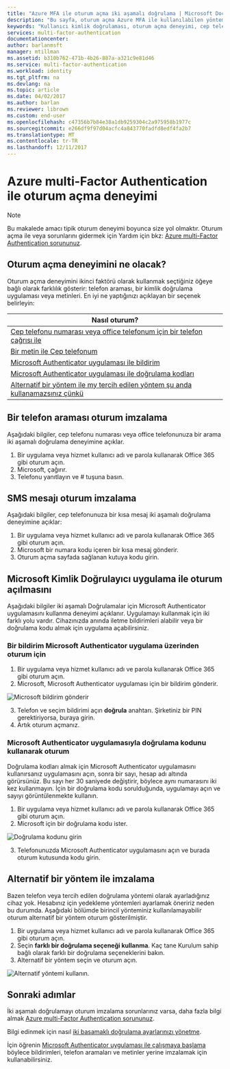 ```yaml
---
title: "Azure MFA ile oturum açma iki aşamalı doğrulama | Microsoft Docs"
description: "Bu sayfa, oturum açma Azure MFA ile kullanılabilen yöntemleri görmek için yapılması gerekenler hakkında kılavuzluk sağlar."
keywords: "Kullanıcı kimlik doğrulaması, oturum açma deneyimi, cep telefonu ile oturum aç ofis telefonu ile oturum açma"
services: multi-factor-authentication
documentationcenter: 
author: barlanmsft
manager: mtillman
ms.assetid: b310b762-471b-4b26-887a-a321c9e81d46
ms.service: multi-factor-authentication
ms.workload: identity
ms.tgt_pltfrm: na
ms.devlang: na
ms.topic: article
ms.date: 04/02/2017
ms.author: barlan
ms.reviewer: librown
ms.custom: end-user
ms.openlocfilehash: c47356b7b84e38a1db9259304c2a975958b1977c
ms.sourcegitcommit: e266df9f97d04acfc4a843770fadfd8edf4fa2b7
ms.translationtype: MT
ms.contentlocale: tr-TR
ms.lasthandoff: 12/11/2017
---
```

# <a name="the-sign-in-experience-with-azure-multi-factor-authentication"></a>Azure multi-Factor Authentication ile oturum açma deneyimi
> [!NOTE]
> Bu makalede amacı tipik oturum deneyimi boyunca size yol olmaktır. Oturum açma ile veya sorunlarını gidermek için Yardım için bkz: [Azure multi-Factor Authentication sorununuz](multi-factor-authentication-end-user-troubleshoot.md).

## <a name="what-will-your-sign-in-experience-be"></a>Oturum açma deneyimini ne olacak?
Oturum açma deneyimini ikinci faktörü olarak kullanmak seçtiğiniz öğeye bağlı olarak farklılık gösterir: telefon araması, bir kimlik doğrulama uygulaması veya metinleri. En iyi ne yaptığınızı açıklayan bir seçenek belirleyin:

| Nasıl oturum? |
| --- |
| [Cep telefonu numarası veya office telefonum için bir telefon çağrısı ile](#signing-in-with-a-phone-call) |
| [Bir metin ile Cep telefonum](#signing-in-with-a-text-message)
| [Microsoft Authenticator uygulaması ile bildirim](#signing-in-with-the-microsoft-authenticator-app-using-notification) |
| [Microsoft Authenticator uygulaması ile doğrulama kodları](#signing-in-with-the-microsoft-authenticator-app-using-verification-code) |
| [Alternatif bir yöntem ile my tercih edilen yöntem şu anda kullanamazsınız çünkü](#signing-in-with-an-alternate-method) |

## <a name="signing-in-with-a-phone-call"></a>Bir telefon araması oturum imzalama
Aşağıdaki bilgiler, cep telefonu numarası veya office telefonunuza bir arama iki aşamalı doğrulama deneyimine açıklar.

1. Bir uygulama veya hizmet kullanıcı adı ve parola kullanarak Office 365 gibi oturum açın.  
2. Microsoft, çağırır.  
3. Telefonu yanıtlayın ve # tuşuna basın.  

## <a name="signing-in-with-a-text-message"></a>SMS mesajı oturum imzalama
Aşağıdaki bilgiler, cep telefonunuza bir kısa mesaj iki aşamalı doğrulama deneyimine açıklar:

1. Bir uygulama veya hizmet kullanıcı adı ve parola kullanarak Office 365 gibi oturum açın.
2. Microsoft bir numara kodu içeren bir kısa mesaj gönderir.
3. Oturum açma sayfada sağlanan kutuya kodu girin.

## <a name="signing-in-with-the-microsoft-authenticator-app"></a>Microsoft Kimlik Doğrulayıcı uygulama ile oturum açılmasını
Aşağıdaki bilgiler iki aşamalı Doğrulamalar için Microsoft Authenticator uygulamasını kullanma deneyimi açıklanır. Uygulamayı kullanmak için iki farklı yolu vardır. Cihazınızda anında iletme bildirimleri alabilir veya bir doğrulama kodu almak için uygulama açabilirsiniz.

### <a name="to-sign-in-with-a-notification-from-the-microsoft-authenticator-app"></a>Bir bildirim Microsoft Authenticator uygulama üzerinden oturum için
1. Bir uygulama veya hizmet kullanıcı adı ve parola kullanarak Office 365 gibi oturum açın.
2. Microsoft, Microsoft Authenticator uygulaması için bir bildirim gönderir.

  ![Microsoft bildirim gönderir](./media/multi-factor-authentication-end-user-signin/notify.png)

3. Telefon ve seçim bildirimi açın **doğrula** anahtarı. Şirketiniz bir PIN gerektiriyorsa, buraya girin.
4. Artık oturum açmanız.

### <a name="to-sign-in-using-a-verification-code-with-the-microsoft-authenticator-app"></a>Microsoft Authenticator uygulamasıyla doğrulama kodunu kullanarak oturum

Doğrulama kodları almak için Microsoft Authenticator uygulamasını kullanırsanız uygulamasını açın, sonra bir sayı, hesap adı altında görürsünüz. Bu sayı her 30 saniyede değiştirir, böylece aynı numarasını iki kez kullanmayın. İçin bir doğrulama kodu sorulduğunda, uygulamayı açın ve sayıyı görüntülenmekte kullanın.

1. Bir uygulama veya hizmet kullanıcı adı ve parola kullanarak Office 365 gibi oturum açın.
2. Microsoft için bir doğrulama kodu ister.

  ![Doğrulama kodunu girin](./media/multi-factor-authentication-end-user-signin/verify3.png)

3. Telefonunuzda Microsoft Authenticator uygulamasını açın ve burada oturum kutusunda kodu girin.

## <a name="signing-in-with-an-alternate-method"></a>Alternatif bir yöntem ile imzalama
Bazen telefon veya tercih edilen doğrulama yöntemi olarak ayarladığınız cihaz yok. Hesabınız için yedekleme yöntemleri ayarlamak öneririz neden bu durumda. Aşağıdaki bölümde birincil yönteminiz kullanılamayabilir oturum alternatif bir yöntem oturum gösterilmiştir.

1. Bir uygulama veya hizmet kullanıcı adı ve parola kullanarak Office 365 gibi oturum açın.
2. Seçin **farklı bir doğrulama seçeneği kullanma**. Kaç tane Kurulum sahip bağlı olarak farklı bir doğrulama seçeneklerini bakın.
3. Alternatif bir yöntem seçin ve oturum açın.

  ![Alternatif yöntemi kullanın.](./media/multi-factor-authentication-end-user-signin/alt.png)

## <a name="next-steps"></a>Sonraki adımlar

İki aşamalı doğrulamayı oturum imzalama sorunlarınız varsa, daha fazla bilgi almak [Azure multi-Factor Authentication sorununuz](multi-factor-authentication-end-user-troubleshoot.md).

Bilgi edinmek için nasıl [iki basamaklı doğrulama ayarlarınızı yönetme](multi-factor-authentication-end-user-manage-settings.md).

İçin öğrenin [Microsoft Authenticator uygulaması ile çalışmaya başlama](microsoft-authenticator-app-how-to.md) böylece bildirimleri, telefon aramaları ve metinler yerine imzalamak için kullanabilirsiniz.
